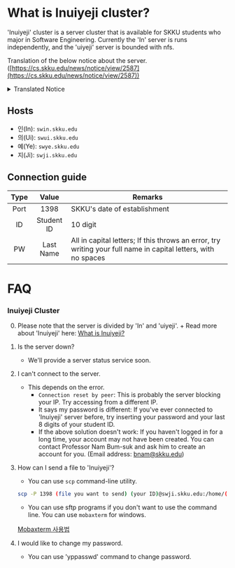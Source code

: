 
# What is Inuiyeji cluster?

'Inuiyeji' cluster is a server cluster that is available for SKKU students who major in Software Engineering. Currently the 'In' server is runs independently, and the 'uiyeji' server is bounded with nfs.

Translation of the below notice about the server. ([https://cs.skku.edu/news/notice/view/2587](https://cs.skku.edu/news/notice/view/2587))

<details>
<summary>Translated Notice</summary>
[Software college's 4-node Linux cluster server setup completed]

4-node Linux cluster server is now available for SW college students. 

Students who want to use it can use it freely.

**Hosts:**
```
- swin.skku.edu

- swui.skku.edu 

- swye.skku.edu

- swji.skku.edu
```


- SSH Port: 1398 (SKKU's date of establishment)

- ID: Student ID

- Password: Last Name in full capital letters.
```
ex: PARK (If this throws an error, try writing your full name in capital letters, with no spaces)
```
 
- Others:
1) All accounts are shared by four nodes by NIS.  
2) To Change password after login, use the following command: `yppasswd`
3) You can make private homepages by creating a `public_html` directory under the home directory, but due to security concerns, it will be only accessible on campus network. (It is recommended to use this only for html-related classes/courses.)
4) Account related inquiry 
- Professor Nam Bum-seok(bnam@skku.edu)
</details>

## Hosts
- 인(In): `swin.skku.edu`
- 의(Ui): `swui.skku.edu`
- 예(Ye): `swye.skku.edu`
- 지(Ji): `swji.skku.edu`

## Connection guide
| Type | Value | Remarks |
|:----:|:--:|------|
| Port | 1398 | SKKU's date of establishment |
| ID | Student ID | 10 digit |
| PW | Last Name | All in capital letters; If this throws an error, try writing your full name in capital letters, with no spaces |

# FAQ

### Inuiyeji Cluster

 0. Please note that the server is divided by 'In' and 'uiyeji'. + Read more about 'Inuiyeji' here: [What is Inuiyeji?](../eng_translation/What%20is%20Inuiyeji.md)

1. Is the server down?
    - We'll provide a server status service soon.
2. I can't connect to the server.
    - This depends on the error.
        - `Connection reset by peer`: This is probably the server blocking your IP. Try accessing from a different IP.
        - It says my password is different: If you've ever connected to 'Inuiyeji' server before, try inserting your password and your last 8 digits of your student ID.
        - If the above solution doesn't work: If you haven't logged in for a long time, your account may not have been created. You can contact Professor Nam Bum-suk and ask him to create an account for you. (Email address: [bnam@skku.edu](mailto:bnam@skku.edu))
3. How can I send a file to 'Inuiyeji'?
    - You can use `scp` command-line utility.
    ```sh
    scp -P 1398 (file you want to send) (your ID)@swji.skku.edu:/home/(your ID)/(Directory you want the file sent to)
    ```

    - You can use sftp programs if you don't want to use the command line. You can use `mobaxterm` for windows.

    [Mobaxterm 사용법](https://github.com/SKKU-SWForum/School_FAQs/blob/main/Mobaxterm%20%EC%82%AC%EC%9A%A9%EB%B2%95.md)

4. I would like to change my password.
    - You can use 'yppasswd' command to change password. 